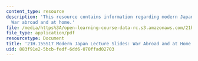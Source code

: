 ```yaml
---
content_type: resource
description: 'This resource contains information regarding modern Japan lecture slides:
  War abroad and at home.'
file: /media/https%3A/open-learning-course-data-rc.s3.amazonaws.com/21h-155-modern-japan-1868-to-present-spring-2017/883f91e25bcbfedf6dd6070ffad02703_MIT21H_155S17_War.pdf
file_type: application/pdf
resourcetype: Document
title: '21H.155S17 Modern Japan Lecture Slides: War Abroad and at Home'
uid: 883f91e2-5bcb-fedf-6dd6-070ffad02703
---
```

